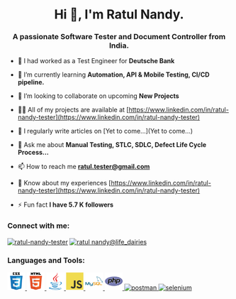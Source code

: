 <h1 align="center">Hi 👋, I'm Ratul Nandy.</h1>
<h3 align="center">A passionate Software Tester and Document Controller from India.</h3>

- 🔭 I had worked as a Test Engineer for **Deutsche Bank**

- 🌱 I’m currently learning **Automation, API & Mobile Testing, CI/CD pipeline.**

- 👯 I’m looking to collaborate on upcoming **New Projects**

- 👨‍💻 All of my projects are available at [https://www.linkedin.com/in/ratul-nandy-tester](https://www.linkedin.com/in/ratul-nandy-tester)

- 📝 I regularly write articles on [Yet to come...](Yet to come...)

- 💬 Ask me about **Manual Testing, STLC, SDLC, Defect Life Cycle Process...**

- 📫 How to reach me **ratul.tester@gmail.com**

- 📄 Know about my experiences [https://www.linkedin.com/in/ratul-nandy-tester](https://www.linkedin.com/in/ratul-nandy-tester)

- ⚡ Fun fact **I have 5.7 K followers**

<h3 align="left">Connect with me:</h3>
<p align="left">
<a href="https://linkedin.com/in/ratul-nandy-tester" target="blank"><img align="center" src="https://raw.githubusercontent.com/rahuldkjain/github-profile-readme-generator/master/src/images/icons/Social/linked-in-alt.svg" alt="ratul-nandy-tester" height="30" width="40" /></a>
<a href="https://www.youtube.com/@life_dairies" target="blank"><img align="center" src="https://raw.githubusercontent.com/rahuldkjain/github-profile-readme-generator/master/src/images/icons/Social/youtube.svg" alt="ratul nandy@life_dairies" height="30" width="40" /></a>
</p>

<h3 align="left">Languages and Tools:</h3>
<p align="left"> <a href="https://www.w3schools.com/css/" target="_blank" rel="noreferrer"> <img src="https://raw.githubusercontent.com/devicons/devicon/master/icons/css3/css3-original-wordmark.svg" alt="css3" width="40" height="40"/> </a> <a href="https://www.w3.org/html/" target="_blank" rel="noreferrer"> <img src="https://raw.githubusercontent.com/devicons/devicon/master/icons/html5/html5-original-wordmark.svg" alt="html5" width="40" height="40"/> </a> <a href="https://www.java.com" target="_blank" rel="noreferrer"> <img src="https://raw.githubusercontent.com/devicons/devicon/master/icons/java/java-original.svg" alt="java" width="40" height="40"/> </a> <a href="https://developer.mozilla.org/en-US/docs/Web/JavaScript" target="_blank" rel="noreferrer"> <img src="https://raw.githubusercontent.com/devicons/devicon/master/icons/javascript/javascript-original.svg" alt="javascript" width="40" height="40"/> </a> <a href="https://www.mysql.com/" target="_blank" rel="noreferrer"> <img src="https://raw.githubusercontent.com/devicons/devicon/master/icons/mysql/mysql-original-wordmark.svg" alt="mysql" width="40" height="40"/> </a> <a href="https://www.php.net" target="_blank" rel="noreferrer"> <img src="https://raw.githubusercontent.com/devicons/devicon/master/icons/php/php-original.svg" alt="php" width="40" height="40"/> </a> <a href="https://postman.com" target="_blank" rel="noreferrer"> <img src="https://www.vectorlogo.zone/logos/getpostman/getpostman-icon.svg" alt="postman" width="40" height="40"/> </a> <a href="https://www.selenium.dev" target="_blank" rel="noreferrer"> <img src="https://raw.githubusercontent.com/detain/svg-logos/780f25886640cef088af994181646db2f6b1a3f8/svg/selenium-logo.svg" alt="selenium" width="40" height="40"/> </a> </p>
